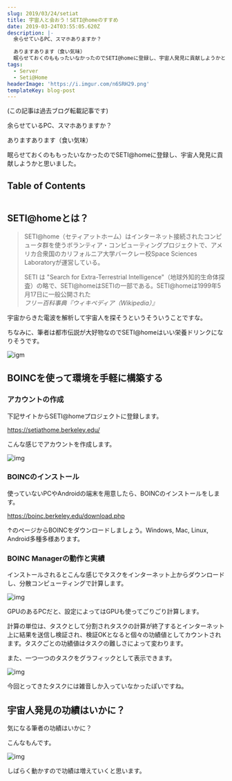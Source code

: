 ```yaml
---
slug: 2019/03/24/setiat
title: 宇宙人と会おう！SETI@homeのすすめ
date: 2019-03-24T03:55:05.620Z
description: |-
  余らせているPC、スマホありますか？

  ありますあります（食い気味）
  眠らせておくのももったいなかったのでSETI@homeに登録し、宇宙人発見に貢献しようかと思いました。
tags:
  - Server
  - Seti@Home
headerImage: 'https://i.imgur.com/n6SRH29.png'
templateKey: blog-post
---
```

(この記事は過去ブログ転載記事です)

余らせているPC、スマホありますか？

ありますあります（食い気味）

眠らせておくのももったいなかったのでSETI@homeに登録し、宇宙人発見に貢献しようかと思いました。

## Table of Contents

```toc

```

## SETI@homeとは？

> SETI@home（セティアットホーム）はインターネット接続されたコンピュータ群を使うボランティア・コンピューティングプロジェクトで、アメリカ合衆国のカリフォルニア大学バークレー校Space Sciences Laboratoryが運営している。
>
> SETI は "Search for Extra-Terrestrial Intelligence"（地球外知的生命体探査）の略で、SETI@homeはSETIの一部である。SETI@homeは1999年5月17日に一般公開された 
> <cite>フリー百科事典『ウィキペディア（Wikipedia）』 </cite>

宇宙からきた電波を解析して宇宙人を探そうというそういうことですな。

ちなみに、筆者は都市伝説が大好物なのでSETI@homeはいい栄養ドリンクになりそうです。

![igm](https://i.imgur.com/BInho6y.png)

## BOINCを使って環境を手軽に構築する

### アカウントの作成

下記サイトからSETI@homeプロジェクトに登録します。

<https://setiathome.berkeley.edu/>

こんな感じでアカウントを作成します。

![img](https://i.imgur.com/bdc8duJ.png)

### BOINCのインストール

使っていないPCやAndroidの端末を用意したら、BOINCのインストールをします。

<https://boinc.berkeley.edu/download.php>

↑のページからBOINCをダウンロードしましょう。Windows, Mac, Linux, Android多種多様あります。

### BOINC Managerの動作と実績

インストールされるとこんな感じでタスクをインターネット上からダウンロードし、分散コンピューティングで計算します。

![img](https://i.imgur.com/n6SRH29.png)

GPUのあるPCだと、設定によってはGPUも使ってごりごり計算します。

計算の単位は、タスクとして分割されタスクの計算が終了するとインターネット上に結果を送信し検証され、検証OKとなると個々の功績値としてカウントされます。タスクごとの功績値はタスクの難しさによって変わります。

また、一つ一つのタスクをグラフィックとして表示できます。

![img](https://i.imgur.com/jgIda5b.png)

今回とってきたタスクには雑音しか入っていなかったぽいですね。

## 宇宙人発見の功績はいかに？

気になる筆者の功績はいかに？

こんなもんです。

![img](https://i.imgur.com/0GJzrGl.png)

しばらく動かすので功績は増えていくと思います。
